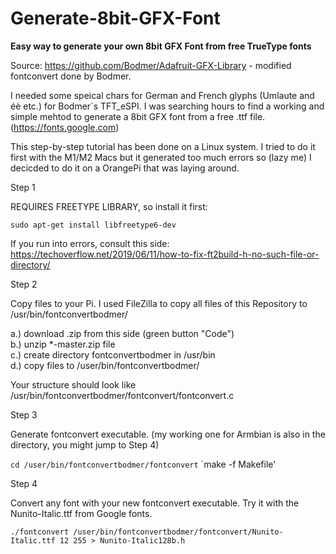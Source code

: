 # Generate-8bit-GFX-Font
**Easy way to generate your own 8bit GFX Font from free TrueType fonts**

Source: https://github.com/Bodmer/Adafruit-GFX-Library - modified fontconvert done by Bodmer.

I needed some speical chars for German and French glyphs (Umlaute and éè etc.) for Bodmer´s TFT_eSPI. I was searching hours to find a working and simple mehtod to generate a 8bit GFX font from a free .ttf file. (https://fonts.google.com)

This step-by-step tutorial has been done on a Linux system. I tried to do it first with the M1/M2 Macs but it generated too much errors so (lazy me) I decicded to do it on a OrangePi that was laying around.

Step 1

REQUIRES FREETYPE LIBRARY, so install it first:

`sudo apt-get install libfreetype6-dev`

If you run into errors, consult this side: https://techoverflow.net/2019/06/11/how-to-fix-ft2build-h-no-such-file-or-directory/

Step 2

Copy files to your Pi. I used FileZilla to copy all files of this Repository to /usr/bin/fontconvertbodmer/

a.) download .zip from this side (green button "Code")  
b.) unzip *-master.zip file  
c.) create directory fontconvertbodmer in /usr/bin  
d.) copy files to /user/bin/fontconvertbodmer/  

Your structure should look like /usr/bin/fontconvertbodmer/fontconvert/fontconvert.c

Step 3

Generate fontconvert executable. (my working one for Armbian is also in the directory, you might jump to Step 4)

`cd /user/bin/fontconvertbodmer/fontconvert` 
`make -f Makefile'

Step 4

Convert any font with your new fontconvert executable. Try it with the Nunito-Italic.ttf from Google fonts.

`./fontconvert /user/bin/fontconvertbodmer/fontconvert/Nunito-Italic.ttf 12 255 > Nunito-Italic128b.h`

